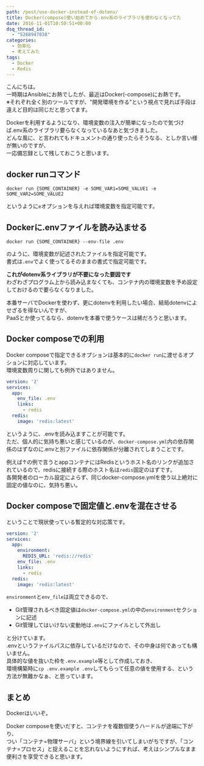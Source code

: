 ```yaml
---
path: /post/use-docker-instead-of-dotenv/
title: Docker(compose)使い始めてから.env系のライブラリを使わなくなってた
date: 2016-11-01T10:50:51+00:00
dsq_thread_id:
  - "5268947038"
categories:
  - 効率化
  - 考えてみた
tags:
  - Docker
  - Redis
---
```

こんにちは。  
一時期はAnsibleにお熱でしたが、最近はDocker(-compose)にお熱です。  
※それぞれ全く別のツールですが、"開発環境を作る"という視点で見れば手段は違えど目的は同じだと思ってます。

Dockerを利用するようになり、環境変数の注入が簡単になったので気づけば.env系のライブラリ要らなくなっているなあと気づきました。  
どんな風に、と言われてもドキュメントの通り使ったらそうなる、としか言い様が無いのですが、  
一応備忘録として残しておこうと思います。

<!--more-->

## docker runコマンド

```
docker run {SOME_CONTAINER} -e SOME_VAR1=SOME_VALUE1 -e SOME_VAR2=SOME_VALUE2
```

というように`e`オプションを与えれば環境変数を指定可能です。

Dockerに.envファイルを読み込ませる
----------------------------------------

```
docker run {SOME_CONTAINER} --env-file .env
```

のように、環境変数が記述されたファイルを指定可能です。  
書式は`.env`でよく使ってるそのままの書式で指定可能です。

**これがdotenv系ライブラリが不要になった要因です**  
わざわざプログラム上から読み込まなくても、コンテナ内の環境変数を予め設定しておけるので要らなくなりました。

本番サーバでDockerを使わず、更にdotenvを利用したい場合、結局dotenvによせざるを得ないんですが、  
PaaSとか使ってるなら、dotenvを本番で使うケースは稀だろうと思います。

## Docker composeでの利用

Docker composeで指定できるオプションは基本的に`docker run`に渡せるオプションに対応しています。  
環境変数周りに関しても例外ではありません。

```yaml
version: '2'
services:
  app:
    env_file: .env
    links:
      - redis
  redis:
    image: 'redis:latest'
```

というように、.envを読み込ますことが可能です。  
ただ、個人的に気持ち悪いと感じているのが、`docker-compose.yml`内の依存関係のはずなのに.envと別ファイルに依存関係が分離されてしまうことです。

例えば↑の例で言うとappコンテナにはRedisというホスト名のリンクが追加されているので、redisに接続する際のホスト名は`redis`固定のはずです。  
各開発者のローカル設定によらず、同じdocker-compose.ymlを使う以上絶対に固定の値なのに、気持ち悪い。

## Docker composeで固定値と.envを混在させる

ということで現状使っている暫定的な対応策です。

```yaml
version: '2'
services:
  app:
    environment:
      REDIS_URL: 'redis://redis'
    env_file: .env
    links:
      - redis
  redis:
    image: 'redis:latest'
```

`environment`と`env_file`は両立できるので、

  * Git管理されるべき固定値は`docker-compose.yml`の中の`environment`セクションに記述
  * Git管理してはいけない変動地は`.env`にファイルとして外出し

と分けています。  
.envというファイルパスに依存しているだけなので、その中身は何であっても構いません。  
具体的な値を抜いた枠を`.env.example`等として作成しておき、  
環境構築時に`cp .env.example .env`してもらって任意の値を使用する、という方法が無難かなぁ、と思っています。

まとめ
----------------------------------------

Dockerはいいぞ。

Docker composeを使いだすと、コンテナを複数個使うハードルが途端に下がり、  
つい「コンテナ=物理サーバ」という境界線を引いてしまいがちですが、「コンテナ=プロセス」と捉えることを忘れないようにすれば、考えはシンプルなまま便利さを享受できると思います。

<div style="font-size:0px;height:0px;line-height:0px;margin:0;padding:0;clear:both">
</div>